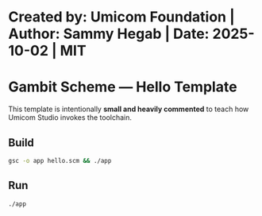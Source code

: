 # Created by: Umicom Foundation | Author: Sammy Hegab | Date: 2025-10-02 | MIT

# Gambit Scheme — Hello Template

This template is intentionally **small and heavily commented** to teach how
Umicom Studio invokes the toolchain.

## Build
```bash
gsc -o app hello.scm && ./app
```

## Run
```bash
./app
```


